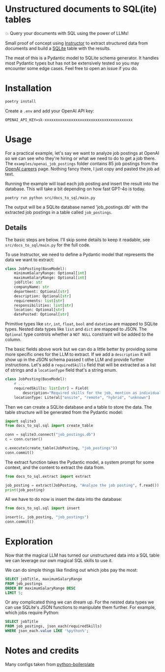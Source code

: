 # Unstructured documents to SQL(ite) tables

💥 Query your documents with SQL using the power of LLMs!

Small proof of concept using [Instructor](https://python.useinstructor.com/) to extract structured data
from documents and build a [SQLite](https://www.sqlite.org/) table with the
results.

The meat of this is a Pydantic model to SQLite schema generator. It handles most
Pydantic types but has not be extensively tested so you may encounter some edge
cases. Feel free to open an issue if you do.

# Installation

```bash
poetry install
```

Create a `.env` and add your OpenAI API key:

```
OPENAI_API_KEY=sk-xxxxxxxxxxxxxxxxxxxxxxxxxxxxxxxxxxxxxxxx
```

# Usage

For a practical example, let's say we want to analyze job postings at OpenAI so we can see who they're hiring or what we need to do to get a job there. The `examples/openai_job_postings` folder contains 85 job postings from the [OpenAI careers](https://openai.com/careers/search/) page. Nothing fancy there, I just copy and pasted the job ad text.

Running the example will load each job posting and insert the result into the database. This will take a bit depending on how fast GPT-4o is today.

```shell
poetry run python src/docs_to_sql/main.py
```

The output will be a SQLite database named 'job_postings.db' with the extracted job postings in a table called `job_postings`.

## Details

The basic steps are below. I'll skip some details to keep it readable, see `src/docs_to_sql/main.py` for the full code.

To use Instructor, we need to define a Pydantic model that represents the data we want to extract:

```python
class JobPosting(BaseModel):
    minimumSalaryRange: Optional[int]
    maximumSalaryRange: Optional[int]
    jobTitle: str
    companyName: str
    department: Optional[str]
    description: Optional[str]
    requirements: list[str]
    responsibilities: list[str]
    location: Optional[str]
    datePosted: Optional[str]
```

Primitive types like `str`, `int`, `float`, `bool` and `datetime` are mapped to SQLite types. Nested data types like `list` and `dict` are mapped to JSON. The `Optional` type controls whether a `NOT NULL` constraint will be added to the column.

The basic fields above work but we can do a little better by providing some more specific ones for the LLM to extract. If we add a `description` it will show up in the JSON schema passed t othe LLM and provide further instructions. Let's add a `requiredSkills` field that will be extracted as a list of strings and a `locationType` field that's a string enum.

```python
class JobPosting(BaseModel):
    # ...
    requiredSkills: list[str] = Field(
        description="Required skills for the job, mention as individual technologies, tools, languages, skills needed")
    locationType: Literal["onsite", "remote", "hybrid", "unknown"]
```

Then we can create a SQLite database and a table to store the data. The table structure will be generated from the Pydantic model:

```python
import sqlite3
from docs_to_sql.sql import create_table

conn = sqlite3.connect("job_postings.db")
c = conn.cursor()

c.execute(create_table(JobPosting, "job_postings"))
conn.commit()
```

The extract function takes the Pydantic model, a system prompt for some context, and the content to extract the data from.

```python
from docs_to_sql.extract import extract

job_posting = extract(JobPosting, "Analyze the job posting", f.read())
print(job_posting)
```

All we have to do now is insert the data into the database:

```python
from docs_to_sql.sql import insert

insert(c, job_posting, "job_postings")
conn.commit()
```

# Exploration

Now that the magical LLM has turned our unstructured data into a SQL table we can leverage our own magical SQL skills to use it.

We can do simple things like finding out which jobs pay the most:

```sql
SELECT jobTitle, maximumSalaryRange
FROM job_postings
ORDER BY maximumSalaryRange DESC
LIMIT 5;
```

Or any complicated thing we can dream up. For the nested data types we can use SQLite's JSON functions to manipulate them further. For example, which jobs require Python:

```sql
SELECT jobTitle
FROM job_postings, json_each(requiredSkills)
WHERE json_each.value LIKE '%python%';
```

# Notes and credits

Many configs taken from
[python-boilerplate](https://github.com/smarlhens/python-boilerplate)
